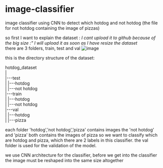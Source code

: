 # image-classifier

image classifier using CNN to detect which hotdog and not hotdog (the file for not hotdog containing the image of pizzas)

so first I want to explain the dataset : *I cant upload it to github because of the big size :" I will upload it as soon as I have resize the dataset* </br>
there are 3 folders, train, test and val
![image](https://user-images.githubusercontent.com/76993601/110578249-f6c33d80-8196-11eb-94dd-92fd8c673105.png)

this is the directory structure of the dataset:

hotdog_dataset</br>
|</br>
|---test</br>
| </pre>   |---hotdog</br>
|    |---not hotdog</br>
|---train</br>
|    |---hotdog</br>
|    |---not hotdog</br>
|---val</br>
|    |---hotdog</br>
|    |---pizza</br>

each folder 'hotdog','not hotdog','pizza' contains images the 'not hotdog' and 'pizza' both contains the images of pizza
so we want to classify which are hotdog and pizza, which there are 2 labels in this classifier.
the val folder is used for the validation of the model.

we use CNN architecture for the classifier, before we get into the classifier the image must be reshaped into the same size altogether
